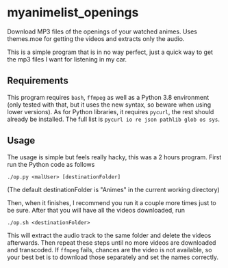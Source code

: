 # myanimelist_openings
Download MP3 files of the openings of your watched animes. Uses themes.moe for getting the videos and extracts only the audio.

This is a simple program that is in no way perfect, just a quick way to get the mp3 files I want for listening in my car.

## Requirements

This program requires `bash`, `ffmpeg` as well as a Python 3.8 environment (only tested with that, but it uses the new syntax, so beware when using lower versions).
As for Python libraries, it requires `pycurl`, the rest should already be installed. The full list is `pycurl io re json pathlib glob os sys`.

## Usage

The usage is simple but feels really hacky, this was a 2 hours program. First run the Python code as follows

`./op.py <malUser> [destinationFolder]`

(The default destinationFolder is "Animes" in the current working directory)

Then, when it finishes, I recommend you run it a couple more times just to be sure. After that you will have all the videos downloaded, run

`./op.sh <destinationFolder>`

This will extract the audio track to the same folder and delete the videos afterwards. Then repeat these steps until no more videos are downloaded and
transcoded. If `ffmpeg` fails, chances are the video is not available, so your best bet is to download those separately and set the names correctly.
